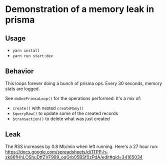 # Demonstration of a memory leak in prisma

## Usage

- `yarn install`
- `yarn run start:dev`

## Behavior

This loops forever doing a bunch of prisma ops.
Every 30 seconds, memory stats are logged.

See `doOnePrimsaLoop()` for the operations performed.
It's a mix of:

- `create()` with nested `createMany()`
- `$queryRaw()` to update some of the created records
- `$transaction()` to delete what was just created

## Leak

The RSS increases by 0.8 Mb/min when left running.
Here's a 27 hour run:
https://docs.google.com/spreadsheets/d/1TPP-h-zk86fHhLOShuDtfZVF999_oqGrb05BSf0zPdA/edit#gid=34165034
